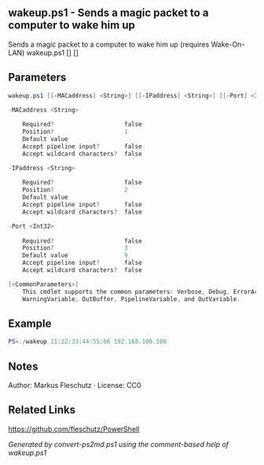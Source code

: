 ## wakeup.ps1 - Sends a magic packet to a computer to wake him up

Sends a magic packet to a computer to wake him up (requires Wake-On-LAN)
wakeup.ps1 [<MAC-address>] [<IP-address>]

## Parameters
```powershell
wakeup.ps1 [[-MACaddress] <String>] [[-IPaddress] <String>] [[-Port] <Int32>] [<CommonParameters>]

-MACaddress <String>
    
    Required?                    false
    Position?                    1
    Default value                
    Accept pipeline input?       false
    Accept wildcard characters?  false

-IPaddress <String>
    
    Required?                    false
    Position?                    2
    Default value                
    Accept pipeline input?       false
    Accept wildcard characters?  false

-Port <Int32>
    
    Required?                    false
    Position?                    3
    Default value                9
    Accept pipeline input?       false
    Accept wildcard characters?  false

[<CommonParameters>]
    This cmdlet supports the common parameters: Verbose, Debug, ErrorAction, ErrorVariable, WarningAction, 
    WarningVariable, OutBuffer, PipelineVariable, and OutVariable.
```

## Example
```powershell
PS>./wakeup 11:22:33:44:55:66 192.168.100.100
```


## Notes
Author: Markus Fleschutz · License: CC0

## Related Links
https://github.com/fleschutz/PowerShell

*Generated by convert-ps2md.ps1 using the comment-based help of wakeup.ps1*
